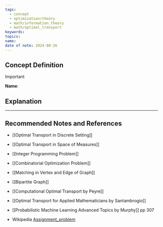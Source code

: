 ```yaml
---
tags:
  - concept
  - optimization/theory
  - math/information_theory
  - math/optimal_transport
keywords: 
topics: 
name: 
date of note: 2024-08-26
---
```


## Concept Definition

>[!important]
>**Name**: 



## Explanation





-----------
##  Recommended Notes and References


- [[Optimal Transport in Discrete Setting]]
- [[Optimal Transport in Space of Measures]]
- [[Integer Programming Problem]]
- [[Combinatorial Optimization Problem]]


- [[Matching in Vertex and Edge of Graph]]
- [[Bipartite Graph]]


- [[Computational Optimal Transport by Peyre]]
- [[Optimal Transport for Applied Mathematicians by Santambrogio]]
- [[Probabilistic Machine Learning Advanced Topics by Murphy]] pp 307
- Wikipedia [Assignment_problem](https://en.wikipedia.org/wiki/Assignment_problem)
